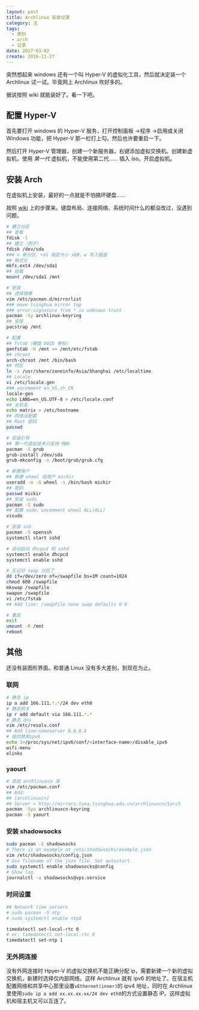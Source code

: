 ```yaml
---
layout: post
title: Archlinux 安装记录
category: 法
tags:
  - 原创
  - arch
  - 记录
date: 2017-03-02
create: 2016-11-27
---
```


突然想起来 windows 还有一个叫 Hyper-V 的虚拟化工具，然后就决定装一个 Archlinux 试一试。毕竟网上 Archlinux 吹好多的。

据说按照 wiki 就能装好了。看一下吧。

## 配置 Hyper-V
首先要打开 windows 的 Hyper-V 服务，打开控制面板 ->程序 ->启用或关闭 Windows 功能，把 Hyper-V 那一栏打上勾。然后也许要重启一下。

然后打开 Hyper-V 管理器，创建一个新服务器，右键添加虚拟交换机。创建新虚拟机，使用 *第一代* 虚拟机，不能使用第二代...... 插入 iso。开启虚拟机。

## 安装 Arch
在虚拟机上安装，最好的一点就是不怕搞坏硬盘......

按照 [wiki](https://wiki.archlinux.org/index.php/Installation_guide) 上的步骤来。键盘布局、连接网络、系统时间什么的都没改过，没遇到问题。

```sh
# 建立分区
## 查看
fdisk -l
## 建立（例子）
fdisk /dev/sda
### n 新分区，+xG 指定大小 xGB，w 写入磁盘
## 格式化
mkfs.ext4 /dev/sda1
## 挂载
mount /dev/sda1 /mnt

# 安装
## 选择镜像
vim /etc/pacman.d/mirrorlist
### move tsinghua mirror top
### error:signature from * is unknown trust
pacman -Sy archlinux-keyring
## 安装
pacstrap /mnt

# 配置
## fstab（硬盘 UUID 卷标）
genfstab -U /mnt >> /mnt/etc/fstab
## chroot
arch-chroot /mnt /bin/bash
## 时区
ln -s /usr/share/zoneinfo/Asia/Shanghai /etc/localtime
## Locale
vi /etc/locale.gen
### uncomment en_US,zh_CN
locale-gen
echo LANG=en_US.UTF-8 > /etc/locale.conf
## 主机名
echo matrix > /etc/hostname
## 网络没配置
## Root 密码
passwd

# 安装引导
## 第一代虚拟技术只支持 MBR
pacman -S grub
grub-install /dev/sda
grub-mkconfig -o /boot/grub/grub.cfg

# 新建用户
## 新建 wheel 组用户 mickir
useradd -m -G wheel -s /bin/bash mickir
## 密码
passwd mickir
## 安装 sudo
pacman -S sudo
## 配置 sudo，uncomment wheel ALL(ALL)
visudo

# 安装 ssh
pacman -S openssh
systemctl start sshd

# 自动启动 dhcpcd 和 sshd
systemctl enable dhcpcd
systemctl enable sshd

# 忘记分 swap 分区了
dd if=/dev/zero of=/swapfile bs=1M count=1024
chmod 600 /swapfile
mkswap /swapfile
swapon /swapfile
vi /etc/fstab
## Add line: /swapfile none swap defaults 0 0

# 重启
exit
umount -R /mnt
reboot
```

## 其他
还没有装图形界面。和普通 Linux 没有多大差别，到现在为止。

### 联网
```sh
# 静态 ip
ip a add 166.111.*.*/24 dev eth0
# 静态网关
ip r add default via 166.111.*.*
# 静态 dns
vim /etc/resolv.conf
## Add line:nameserver 8.8.8.8
# 临时禁用ipv6
echo 1>/proc/sys/net/ipv6/conf/<interface-name>/disable_ipv6
wifi-menu
elinks
```

### yaourt
```sh
# 添加 archlinuxcn 库
vim /etc/pacman.conf
## Add:
## [archlinuxcn]
## Server = http://mirrors.tuna.tsinghua.edu.cn/archlinuxcn/$arch
pacman -Syu archlinuxcn-keyring
pacman -S yaourt
```

### 安装 shadowsocks
```sh
sudo pacman -S shadowsocks
# There is an example at /etc/shadowsocks/example.json
vim /etc/shadowsocks/config.json
# Use filename of the json file. Set autostart.
sudo systemctl enable shadowsocks@config
# Show log.
journalctl -u shadowsocks@vps.service
```

### 时间设置
```sh
## Network time servers
# sudo pacman -S ntp
# sudo systemctl enable ntpd

timedatectl set-local-rtc 0
# or: timedatectl set-local-rtc 0
timedatectl set-ntp 1
```

### 无外网连接
没有外网连接时 Hpyer-V 的虚拟交换机不能正确分配 ip，需要新建一个新的虚拟交换机，新建时选择仅内部网络。这样 Archlinux 就有 ipv6 的地址了。在宿主机配置网络和共享中心那里设置`vEthernet(inner)`的 ipv4 地址，同时在 Archlinux 里使用`sudo ip a add xx.xx.xx.xx/24 dev eth0`的方式设置静态 IP。这样虚拟机和宿主机又可以互连了。
